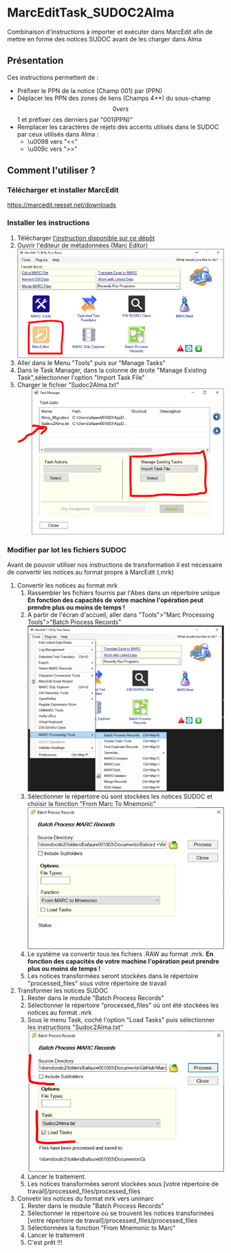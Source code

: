 # MarcEditTask_SUDOC2Alma
Combinaison d'instructions à importer et exécuter dans MarcEdit afin de mettre en forme des notices SUDOC avant de les charger dans Alma

## Présentation
Ces instructions permettent de :
  * Préfixer le PPN de la notice (Champ 001) par (PPN)
  * Déplacer les PPN des zones de liens (Champs 4**) du sous-champ $$0 vers $$1 et préfixer ces derniers par "001(PPN)"
  * Remplacer les caractères de rejets des accents utilisés dans le SUDOC par ceux utilisés dans Alma :
    * \u0098 vers "<<"
    * \u009c vers ">>"

## Comment l'utiliser ?

### Télécharger et installer MarcEdit
https://marcedit.reeset.net/downloads

### Installer les instructions 
1. Télécharger [l'instruction disponible sur ce dépôt ](Sudoc2Alma.txt)
2. Ouvrir l'éditeur de métadonnées (Marc Editor) ![Marc Editor](/img/Capture1.PNG)
3. Aller dans le Menu "Tools" puis sur "Manage Tasks"
4. Dans le Task Manager, dans la colonne de droite "Manage Existing Task",sélectionner l'option "Import Task File"
5. Charger le fichier "Sudoc2Alma.txt" ![Marc Editor](/img/Capture2.PNG)

### Modifier par lot les fichiers SUDOC 
Avant de pouvoir utiliser nos instructions de transformation il est nécessaire de convertir les notices au format propre à MarcEdit (.mrk)
1. Convertir les notices au format mrk
   1. Rassembler les fichiers fournis par l'Abes dans un répertoire unique **En fonction des capacités de votre machine l'opération peut prendre plus ou moins de temps !**
   2. A partir de l'écran d'accueil, aller dans "Tools">"Marc Processing Tools">"Batch Process Records" ![Marc Editor Tools](/img/Capture3.PNG)
   3. Sélectionner le répertoire où sont stockées les notices SUDOC et choisir la fonction "From Marc To Mnemonic" ![Batch Process Records convert to MRK](/img/Capture4.PNG)  
   4. Le système va convertir tous les fichiers .RAW au format .mrk. **En fonction des capacités de votre machine l'opération peut prendre plus ou moins de temps !**
   5. Les notices transformées seront stockées dans le répertoire "processed_files" sous votre répertoire de travail
2. Transformer les notices SUDOC
   1. Rester dans le module "Batch Process Records"
   2. Sélectionner le répertoire "processed_files" où ont été stockées les notices au format .mrk
   3. Sous le menu Task, coché l'option "Load Tasks" puis sélectionner les instructions "Sudoc2Alma.txt" ![Batch Process Records Load Tasks](/img/Capture5.PNG)  
   4. Lancer le traitement. 
   5. Les notices transformées seront stockées sous [votre répertoire de travail]/processed_files/processed_files
3. Convetir les notices du format mrk vers unimarc
   1. Rester dans le module "Batch Process Records"
   2. Sélectionner le répertoire où se trouvent les notices transformées [votre répertoire de travail]/processed_files/processed_files
   3. Sélectionnées la fonction "From Mnemonic to Marc"
   4. Lancer le traitement
   5. C'est prêt !!!
